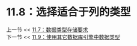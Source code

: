 # 11.8：选择适合于列的类型  

上一节 << [11.7：数据类型存储要求](../07/Data%20Type%20Storage%20Requirements.md)  
下一节 << [11.9：使用其它数据库引擎中数据类型](../09/Using%20Data%20Types%20from%20Other%20Database%20Engines.md)